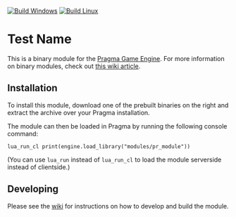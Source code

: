 [![Build Windows](https://github.com/Silverlan/tmp_module2/actions/workflows/build-windows-ci.yml/badge.svg)](https://github.com/Silverlan/tmp_module2/actions/workflows/build-windows-ci.yml) [![Build Linux](https://github.com/Silverlan/tmp_module2/actions/workflows/build-linux-ci.yml/badge.svg)](https://github.com/Silverlan/tmp_module2/actions/workflows/build-linux-ci.yml)

# Test Name
This is a binary module for the [Pragma Game Engine](https://github.com/Silverlan/pragma). For more information on binary modules, check out [this wiki article](https://wiki.pragma-engine.com/books/pragma-engine/page/binary-modules).

## Installation
To install this module, download one of the prebuilt binaries on the right and extract the archive over your Pragma installation.

The module can then be loaded in Pragma by running the following console command:
```
lua_run_cl print(engine.load_library("modules/pr_module"))
```

(You can use `lua_run` instead of `lua_run_cl` to load the module serverside instead of clientside.)

## Developing

Please see the [wiki](https://wiki.pragma-engine.com/books/pragma-engine/page/binary-modules#bkmrk-building-modules) for instructions on how to develop and build the module.
